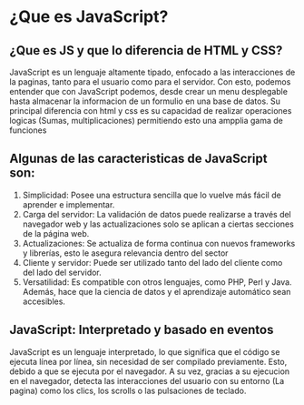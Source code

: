 <h1>¿Que es JavaScript?</h1>

<h2>¿Que es JS y que lo diferencia de HTML y CSS?</h2>
<p aling="left">JavaScript es un lenguaje altamente tipado, enfocado a las interacciones de la paginas, tanto para el
    usuario como para el servidor.
    Con esto, podemos entender que con JavaScript podemos, desde crear un menu desplegable hasta almacenar la
    informacion de un formulio en una base de datos.
    Su principal diferencia con html y css es su capacidad de realizar operaciones logicas (Sumas, multiplicaciones)
    permitiendo esto una ampplia gama de funciones
</p>

<h2>Algunas de las caracteristicas de JavaScript son:</h2>
<ol>
    <li>Simplicidad: Posee una estructura sencilla que lo vuelve más fácil de aprender e implementar.</li>
    <li>Carga del servidor: La validación de datos puede realizarse a través del navegador web y las actualizaciones
        solo se aplican a ciertas secciones de la página web.</li>
    <li>Actualizaciones: Se actualiza de forma continua con nuevos frameworks y librerías, esto le asegura relevancia
        dentro del sector</li>
    <li>Cliente y servidor: Puede ser utilizado tanto del lado del cliente como del lado del servidor.</li>
    <li>Versatilidad: Es compatible con otros lenguajes, como PHP, Perl y Java. Además, hace que la ciencia de datos y
        el aprendizaje automático sean accesibles.
    </li>
</ol>

<h2>JavaScript: Interpretado y basado en eventos</h2>
<p aling="left">JavaScript es un lenguaje interpretado, lo que significa que el código se ejecuta línea por línea, sin
    necesidad de ser compilado previamente. Esto, debido a que se ejecuta por el navegador. A su vez, gracias a su
    ejecucion en el navegador, detecta las interacciones del usuario con su entorno (La pagina) como los clics, los
    scrolls o las pulsaciones de teclado.</p>
